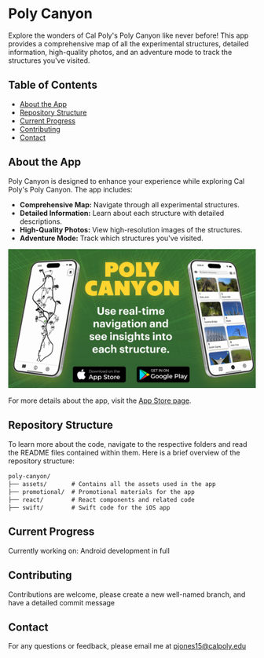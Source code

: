 # Poly Canyon

Explore the wonders of Cal Poly's Poly Canyon like never before! This app provides a comprehensive map of all the experimental structures, detailed information, high-quality photos, and an adventure mode to track the structures you've visited.

## Table of Contents
- [About the App](#about-the-app)
- [Repository Structure](#repository-structure)
- [Current Progress](#current-progress)
- [Contributing](#contributing)
- [Contact](#contact)

## About the App

Poly Canyon is designed to enhance your experience while exploring Cal Poly's Poly Canyon. The app includes:
- **Comprehensive Map:** Navigate through all experimental structures.
- **Detailed Information:** Learn about each structure with detailed descriptions.
- **High-Quality Photos:** View high-resolution images of the structures.
- **Adventure Mode:** Track which structures you've visited.

![Promotional Graphic](promotional/graphics/jpg/1920x1080.jpg)

For more details about the app, visit the [App Store page](https://apps.apple.com/in/app/poly-canyon/id6499063781).

## Repository Structure

To learn more about the code, navigate to the respective folders and read the README files contained within them. Here is a brief overview of the repository structure:

```
poly-canyon/
├── assets/       # Contains all the assets used in the app
├── promotional/  # Promotional materials for the app
├── react/        # React components and related code
├── swift/        # Swift code for the iOS app
```

## Current Progress

Currently working on: Android development in full 

## Contributing

Contributions are welcome, please create a new well-named branch, and have a detailed commit message 


## Contact 

For any questions or feedback, please email me at pjones15@calpoly.edu 
